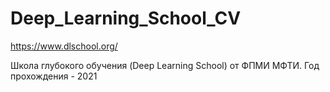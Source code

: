 # Deep_Learning_School_CV
https://www.dlschool.org/ 

Школа глубокого обучения (Deep Learning School) от ФПМИ МФТИ. Год прохождения - 2021
